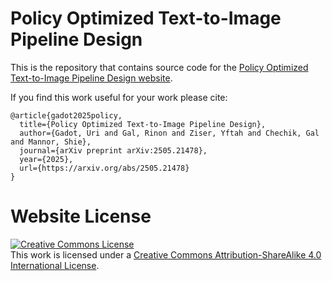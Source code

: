 # Policy Optimized Text-to-Image Pipeline Design
This is the repository that contains source code for the [Policy Optimized Text-to-Image Pipeline Design
 website]().

If you find this work useful for your work please cite:
```
@article{gadot2025policy,
  title={Policy Optimized Text-to-Image Pipeline Design},
  author={Gadot, Uri and Gal, Rinon and Ziser, Yftah and Chechik, Gal and Mannor, Shie},
  journal={arXiv preprint arXiv:2505.21478},
  year={2025},
  url={https://arxiv.org/abs/2505.21478}
}
```

# Website License
<a rel="license" href="http://creativecommons.org/licenses/by-sa/4.0/"><img alt="Creative Commons License" style="border-width:0" src="https://i.creativecommons.org/l/by-sa/4.0/88x31.png" /></a><br />This work is licensed under a <a rel="license" href="http://creativecommons.org/licenses/by-sa/4.0/">Creative Commons Attribution-ShareAlike 4.0 International License</a>.
